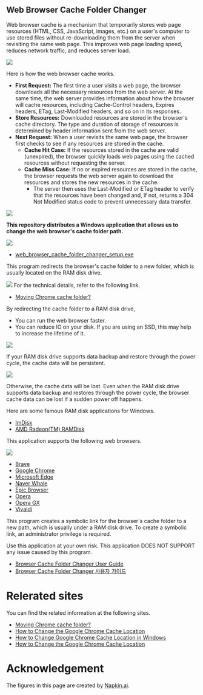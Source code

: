 ## Web Browser Cache Folder Changer

Web browser cache is a mechanism that temporarily stores web page resources (HTML, CSS, JavaScript, images, etc.) on a user's computer to use stored files without re-downloading them from the server when revisiting the same web page. This improves web page loading speed, reduces network traffic, and reduces server load.

![](assets/20241228_204329_image.png)

Here is how the web browser cache works.
* **First Request:** The first time a user visits a web page, the browser downloads all the necessary resources from the web server. At the same time, the web server provides information about how the browser will cache resources, including Cache-Control headers, Expires headers, ETag, Last-Modified headers, and so on in its responses.
* **Store Resources:** Downloaded resources are stored in the browser's cache directory. The type and duration of storage of resources is determined by header information sent from the web server.
* **Next Request:** When a user revisits the same web page, the browser first checks to see if any resources are stored in the cache.
    * **Cache Hit Case:** If the resources stored in the cache are valid (unexpired), the browser quickly loads web pages using the cached resources without requesting the server.
    * **Cache Miss Case:** If no or expired resources are stored in the cache, the browser requests the web server again to download the resources and stores the new resources in the cache.
        * The server then uses the Last-Modified or ETag header to verify that the resources have been changed and, if not, returns a 304 Not Modified status code to prevent unnecessary data transfer.

![](assets/20241228_204330_image.png)

**This repository distributes a Windows application that allows us to change the web browser's cache folder path.**

![](assets/20241228_204331_image.png)

* [web\_browser\_cache\_folder\_changer\_setup.exe](https://github.com/kmscom/Browser-Cache-Folder-Changer/blob/main/Release/web_browser_cache_folder_changer_setup.exe)

This program redirects the browser's cache folder to a new folder, which is usually located on the RAM disk drive.

![](assets/20241228_204332_image.png)
For the technical details, refer to the following link.
* [Moving Chrome cache folder?](https://superuser.com/questions/866016/moving-chrome-cache-folder)

By redirecting the cache folder to a RAM disk drive,
* You can run the web browser faster.
* You can reduce IO on your disk. If you are using an SSD, this may help to increase the lifetime of it.

![](assets/20241228_204333_image.png)

If your RAM disk drive supports data backup and restore through the power cycle, the cache data will be persistent.

![](assets/20241228_204334_image.png)

Otherwise, the cache data will be lost. Even when the RAM disk drive supports data backup and restores through the power cycle, the browser cache data can be lost if a sudden power off happens.

Here are some famous RAM disk applications for Windows.

* [ImDisk](https://sourceforge.net/projects/imdisk-toolkit/)
* [AMD Radeon(TM) RAMDisk](https://www.radeonramdisk.com/software_downloads.php)

This application supports the following web browsers.

![](assets/20241228_204335_image.png)
* [Brave](https://brave.com/)
* [Google Chrome](https://www.google.com/)
* [Microsoft Edge](https://www.microsoft.com/edge/)
* [Naver Whale](https://whale.naver.com/)
* [Epic Browser](https://epicbrowser.com/)
* [Opera](https://www.opera.com/)
* [Opera GX](https://www.opera.com/gx)
* [Vivaldi](https://vivaldi.com/)

This program creates a symbolic link for the browser's cache folder to a new path, which is usually under a RAM disk drive. To create a symbolic link, an administrator privilege is required.

Use this application at your own risk. This application DOES NOT SUPPORT any issue caused by this program.

- [Browser Cache Folder Changer User Guide](https://github.com/kmscom/Browser-Cache-Folder-Changer/blob/main/User%20Guide/User%20Guide.md)
- [Browser Cache Folder Changer 사용자 가이드](https://github.com/kmscom/Browser-Cache-Folder-Changer/blob/main/User%20Guide/User%20Guide%20-%20KOR.md)

# Relerated sites

You can find the related information at the following sites.

* [Moving Chrome cache folder?](https://superuser.com/questions/866016/moving-chrome-cache-folder/1863614#1863614)
* [How to Change the Google Chrome Cache Location](https://www.simplehelp.net/2010/11/16/how-to-change-the-google-chrome-cache-location/)
* [How to Change Google Chrome Cache Location in Windows](https://www.windowsdigitals.com/how-to-change-google-chrome-cache-location-in-windows-11-10/)
* [How to Change the Google Chrome Cache Location](https://www.shareus.com/web/how-to-change-the-google-chrome-cache-location.html)

# Acknowledgement
The figures in this page are created by [Napkin.ai](https://www.napkin.ai/).